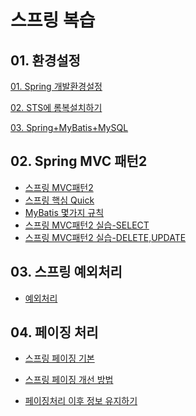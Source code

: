 # 스프링 복습

## 01. 환경설정

[01. Spring 개발환경설정](https://github.com/hy6219/Spring_Review/blob/main/Step01.Environment_Manual/STS%EC%97%90%20%EB%A1%AC%EB%B3%B5%EC%84%A4%EC%B9%98%ED%95%98%EA%B8%B0.md)

[02. STS에 롬복설치하기](https://github.com/hy6219/Spring_Review/blob/main/Step01.Environment_Manual/STS%EC%97%90%20%EB%A1%AC%EB%B3%B5%EC%84%A4%EC%B9%98%ED%95%98%EA%B8%B0.md)

[03. Spring+MyBatis+MySQL](https://github.com/hy6219/Spring_Review/blob/main/Step01.Environment_Manual/Spring%2BMyBatis%2BMySQL.md)

## 02. Spring MVC 패턴2

- [스프링 MVC패턴2](https://github.com/hy6219/Spring_Review/blob/main/Step02.About%20Spring/SpringMVC/%EC%8A%A4%ED%94%84%EB%A7%81MVC%ED%8C%A8%ED%84%B42.md)
- [스프링 핵심 Quick](https://github.com/hy6219/Spring_Review/blob/main/Step02.About%20Spring/Spring%ED%8A%B9%EC%A7%95.md)
- [MyBatis 몇가지 규칙](https://github.com/hy6219/Spring_Review/blob/main/Step02.About%20Spring/SpringMVC/MyBatis%20%EB%AA%87%EA%B0%80%EC%A7%80%20%EA%B7%9C%EC%B9%99.md)
- [스프링 MVC패턴2 실습-SELECT](https://github.com/hy6219/Spring_Review/blob/main/Step02.About%20Spring/SpringMVC/Spring%20MVC%20%EA%B0%84%EB%8B%A8%ED%95%9C%20%EA%B5%AC%EC%84%B1%20%EC%A7%84%ED%96%89(1).md)
- [스프링 MVC패턴2 실습-DELETE,UPDATE](https://github.com/hy6219/Spring_Review/blob/main/Step02.About%20Spring/SpringMVC/Spring%20MVC%20%EA%B0%84%EB%8B%A8%ED%95%9C%20%EA%B5%AC%EC%84%B1%20%EC%A7%84%ED%96%89(2).md)

## 03. 스프링 예외처리

- [예외처리](https://github.com/hy6219/Spring_Review/blob/main/Step02.About%20Spring/%EC%8A%A4%ED%94%84%EB%A7%81-%EC%98%88%EC%99%B8%EC%B2%98%EB%A6%AC.md)

## 04. 페이징 처리

- [스프링 페이징 기본](https://github.com/hy6219/Spring_Review/blob/main/Step02.About%20Spring/SpringMVC/Pagination/%ED%8E%98%EC%9D%B4%EC%A7%95%EC%B2%98%EB%A6%AC_Basic.md)

- [스프링 페이징 개선 방법](https://github.com/hy6219/Spring_Review/blob/main/Step02.About%20Spring/SpringMVC/Pagination/%ED%8E%98%EC%9D%B4%EC%A7%95%20%EC%B2%98%EB%A6%AC%20%EA%B0%9C%EC%84%A0.md)

- [페이징처리 이후 정보 유지하기](https://github.com/hy6219/Spring_Review/blob/main/Step02.About%20Spring/SpringMVC/Pagination/%ED%8E%98%EC%9D%B4%EC%A7%95%EC%B2%98%EB%A6%AC%20%EC%9D%B4%ED%9B%84%20%EC%A0%95%EB%B3%B4%20%EC%9C%A0%EC%A7%80%ED%95%98%EA%B8%B0%20with%20%EB%AA%A9%EB%A1%9D%EC%9C%BC%EB%A1%9C%20%EB%8F%8C%EC%95%84%EA%B0%80%EA%B8%B0%2C%20update%2C%20delete.md)